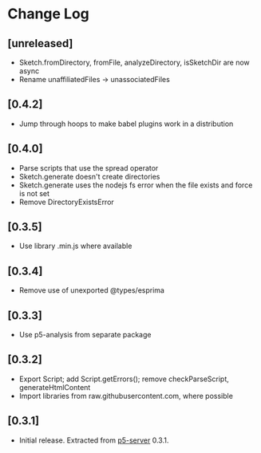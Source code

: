 # Change Log

## [unreleased]

- Sketch.fromDirectory, fromFile, analyzeDirectory, isSketchDir are now async
- Rename unaffiliatedFiles -> unassociatedFiles

## [0.4.2]

- Jump through hoops to make babel plugins work in a distribution

## [0.4.0]

- Parse scripts that use the spread operator
- Sketch.generate doesn't create directories
- Sketch.generate uses the nodejs fs error when the file exists and force is not set
- Remove DirectoryExistsError

## [0.3.5]

- Use library .min.js where available

## [0.3.4]

- Remove use of unexported @types/esprima

## [0.3.3]

- Use p5-analysis from separate package

## [0.3.2]

- Export Script; add Script.getErrors(); remove checkParseScript, generateHtmlContent
- Import libraries from raw.githubusercontent.com, where possible

## [0.3.1]

- Initial release. Extracted from [p5-server](https://www.npmjs.com/package/p5-server) 0.3.1.
